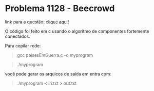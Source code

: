 # Problema 1128 - Beecrowd

link para a questão: [clique aqui!](https://www.beecrowd.com.br/judge/pt/problems/view/1128)

O código foi feito em c usando o algoritmo de componentes fortemente conectados.

Para copilar rode:

> gcc paisesEmGuerra.c -o myprogram

> ./myprogram

você pode gerar os arquicos de saída em entra com:

> ./myprogram < in.txt > out.txt